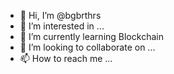 - 👋 Hi, I’m @bgbrthrs
- 👀 I’m interested in ...
- 🌱 I’m currently learning Blockchain
- 💞️ I’m looking to collaborate on ...
- 📫 How to reach me ...

<!---
bgbrthrs/bgbrthrs is a ✨ special ✨ repository because its `README.md` (this file) appears on your GitHub profile.
You can click the Preview link to take a look at your changes.
--->
